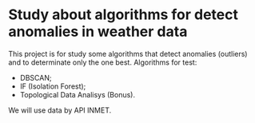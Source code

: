 # Study about algorithms for detect anomalies in weather data

This project is for study some algorithms that detect anomalies (outliers) and to determinate only the one best.
Algorithms for test:
- DBSCAN;
- IF (Isolation Forest);
- Topological Data Analisys (Bonus).

We will use data by API INMET.
